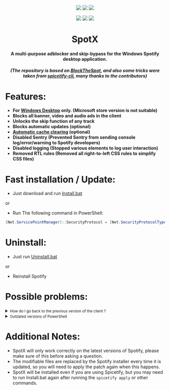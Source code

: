 <p align="center">                
      <a href="https://t.me/amd64fox"><img src="https://img.shields.io/badge/%40Amd64fox-%40Amd64fox-blue.svg?style=flat&logo=telegram&label=Telegram"></a>
      <a href="https://4pda.to/forum/index.php?act=findpost&pid=104279894&anchor=Spoil-104279894-1"><img src="https://img.shields.io/badge/4PDA-Post-yellow"></a>
      <a href="https://github.com/amd64fox/SpotX"><img src="https://img.shields.io/github/watchers/amd64fox/spotx?label=Online repo"></a>
      </p>
      <p align="center">  
      <a href="https://github.com/amd64fox/SpotX/releases"><img src="https://img.shields.io/github/downloads/amd64fox/SpotX/total.svg?style=flat&label=Total downloads"></a>
      <a href="https://cutt.ly/PErptD8"><img src="https://img.shields.io/github/downloads/amd64fox/spotx/1.0/Install.bat?color=9cf&label=Downloads"></a>
      <a href="https://cutt.ly/ZEnk1qf"><img src="https://img.shields.io/github/downloads/amd64fox/spotx/1.0/Install_rus.bat?color=9cf&label=Downloads"></a>
    <h1 align="center">SpotX</h1>
    <h4 align="center">A multi-purpose adblocker and skip-bypass for the <strong>Windows</strong> Spotify desktop application.</h4>
    <h5 align="center">(The repository is based on <a href="https://github.com/mrpond/BlockTheSpot">BlockTheSpot</a>, and also some tricks were taken from <a href="https://github.com/khanhas/spicetify-cli">spicetify-cli</a>, many thanks to the contributors)</h5>
</p>




<h1>Features:</h1>

* <strong>For [Windows Desktop](https://www.spotify.com/download/windows/) only. (Microsoft store version is not suitable)</strong>
* <strong>Blocks all banner, video and audio ads in the client</strong>
* <strong>Unlocks the skip function of any track</strong>
* <strong>Blocks automatic updates (optional)</strong>
* <strong>[Automatic cache clearing](https://github.com/amd64fox/SpotX/discussions/2) (optional)</strong>
* <strong>Disabled Sentry (Prevented Sentry from sending console log/error/warning to Spotify developers)</strong>
* <strong>Disabled logging (Stopped various elements to log user interaction)</strong>
* <strong>Removed RTL rules (Removed all right-to-left CSS rules to simplify CSS files)</strong>



<h1>Fast installation / Update:</h1>

* Just download and run [Install.bat](https://cutt.ly/PErptD8)

or

* Run The following command in PowerShell:
```ps1
[Net.ServicePointManager]::SecurityProtocol = [Net.SecurityProtocolType]::Tls12; Invoke-WebRequest -UseBasicParsing 'https://raw.githubusercontent.com/amd64fox/SpotX/main/Install.ps1' | Invoke-Expression
```

<h1>Uninstall:</h1>

* Just run [Uninstall.bat](https://cutt.ly/dErpPEK)

or

* Reinstall Spotify    



<h1>Possible problems:</h1>
 
 
 <details>
<summary><small>How do I go back to the previous version of the client ?</small></summary><p>

  If you have problems with the patch after upgrading the client version, then use this [tool](https://github.com/amd64fox/Rollback-Spotify) to revert back to the working    version.

</details>
 

 <details>
<summary><small>Outdated versions of PowerShell</small></summary><p>

If you are using Windows 7 or Windows 8.1, there may be errors in the installation process due to an outdated version of NET Framework and PowerShell. 
   Do the following:
   * Upgrade to [NET Framework 4.8](https://go.microsoft.com/fwlink/?linkid=2088631)
   * Upgrade to [WMF 5.1](https://www.microsoft.com/en-us/download/details.aspx?id=54616)
   * Reboot your PC
   
   <strong>Note:</strong> For Windows 8 it is not possible to upgrade the PowerShell version, please upgrade to Windows 8.1 or 10

</details>


   
  


  
<h1>Additional Notes:</h1>

* SpotX will only work correctly on the latest versions of Spotify, please make sure of this before asking a question.  
* The modifiable files are replaced by the Spotify installer every time it is updated, so you will need to apply the patch again when this happens.
* SpotX will be installed even if you are using Spicetify, but you may need to run Install.bat again after running the `spicetify apply` or other commands.
